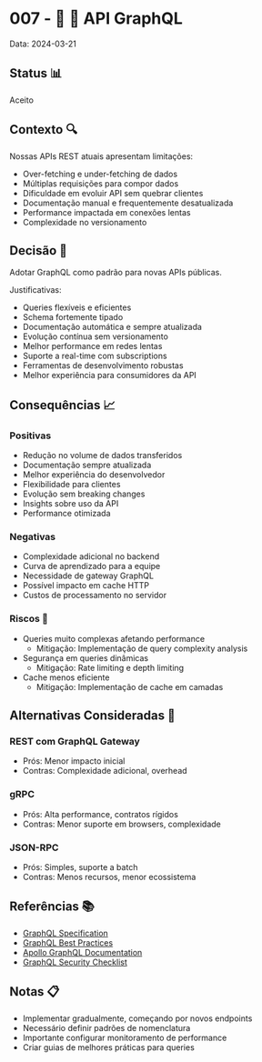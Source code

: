 # 007 - 📝 🔌 API GraphQL

Data: 2024-03-21

## Status 📊

Aceito

## Contexto 🔍

Nossas APIs REST atuais apresentam limitações:
- Over-fetching e under-fetching de dados
- Múltiplas requisições para compor dados
- Dificuldade em evoluir API sem quebrar clientes
- Documentação manual e frequentemente desatualizada
- Performance impactada em conexões lentas
- Complexidade no versionamento

## Decisão 🎯

Adotar GraphQL como padrão para novas APIs públicas.

Justificativas:
- Queries flexíveis e eficientes
- Schema fortemente tipado
- Documentação automática e sempre atualizada
- Evolução contínua sem versionamento
- Melhor performance em redes lentas
- Suporte a real-time com subscriptions
- Ferramentas de desenvolvimento robustas
- Melhor experiência para consumidores da API

## Consequências 📈

### Positivas

- Redução no volume de dados transferidos
- Documentação sempre atualizada
- Melhor experiência do desenvolvedor
- Flexibilidade para clientes
- Evolução sem breaking changes
- Insights sobre uso da API
- Performance otimizada

### Negativas

- Complexidade adicional no backend
- Curva de aprendizado para a equipe
- Necessidade de gateway GraphQL
- Possível impacto em cache HTTP
- Custos de processamento no servidor

### Riscos 🚨

- Queries muito complexas afetando performance
  - Mitigação: Implementação de query complexity analysis
- Segurança em queries dinâmicas
  - Mitigação: Rate limiting e depth limiting
- Cache menos eficiente
  - Mitigação: Implementação de cache em camadas

## Alternativas Consideradas 🔄

### REST com GraphQL Gateway
- Prós: Menor impacto inicial
- Contras: Complexidade adicional, overhead

### gRPC
- Prós: Alta performance, contratos rígidos
- Contras: Menor suporte em browsers, complexidade

### JSON-RPC
- Prós: Simples, suporte a batch
- Contras: Menos recursos, menor ecossistema

## Referências 📚

- [GraphQL Specification](https://spec.graphql.org/)
- [GraphQL Best Practices](https://graphql.org/learn/best-practices/)
- [Apollo GraphQL Documentation](https://www.apollographql.com/docs/)
- [GraphQL Security Checklist](https://graphql.org/learn/security/)

## Notas 📋

- Implementar gradualmente, começando por novos endpoints
- Necessário definir padrões de nomenclatura
- Importante configurar monitoramento de performance
- Criar guias de melhores práticas para queries 